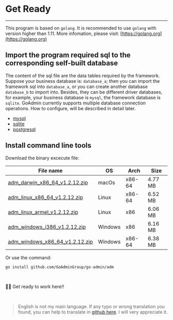 # Get Ready
---

This program is based on ```golang```. It is recommended to use ```golang``` with version higher than 1.11. More infomation, please visit: [https://golang.org](https://golang.org)

## Import the program required sql to the corresponding self-built database

The content of the sql file are the data tables required by the framework. Suppose your business database is: ```database_a```; then you can import the framework sql into ```database_a```, or you can create another database ```database_b``` to import into. Besides, they can be different driver databases, for example, your business database is ```mysql```, the framework database is ```sqlite```. GoAdmin currently supports multiple database connection operations. How to configure, will be described in detail later.

- [mysql](https://raw.githubusercontent.com/GoAdminGroup/go-admin/master/data/admin.sql)
- [sqlite](https://raw.githubusercontent.com/GoAdminGroup/go-admin/master/data/admin.db)
- [postgresql](https://raw.githubusercontent.com/GoAdminGroup/go-admin/master/data/admin.pgsql)

## Install command line tools

Download the binary excecute file: 

|  File name   | OS  | Arch  | Size  |
|  ----  | ----  | ----  |----  |
| [adm_darwin_x86_64_v1.2.12.zip](http://file.go-admin.cn/go_admin/cli/v1_2_12/adm_darwin_x86_64_v1.2.12.zip)  | macOs | x86-64 | 4.77 MB
| [adm_linux_x86_64_v1.2.12.zip](http://file.go-admin.cn/go_admin/cli/v1_2_12/adm_linux_x86_64_v1.2.12.zip)  | Linux | x86-64   | 6.52 MB
| [adm_linux_armel_v1.2.12.zip](http://file.go-admin.cn/go_admin/cli/v1_2_12/adm_linux_armel_v1.2.12.zip)  | Linux | x86   | 6.06 MB
| [adm_windows_i386_v1.2.12.zip](http://file.go-admin.cn/go_admin/cli/v1_2_12/adm_windows_i386_v1.2.12.zip)  | Windows | x86  |6.16 MB
| [adm_windows_x86_64_v1.2.12.zip](http://file.go-admin.cn/go_admin/cli/v1_2_12/adm_windows_x86_64_v1.2.12.zip)  | Windows | x86-64   |6.38 MB


Or use the command:

```
go install github.com/GoAdminGroup/go-admin/adm
```

<br>

🍺🍺 Get ready to work here!!

<br>

> English is not my main language. If any typo or wrong translation you found, you can help to translate in [github here](https://github.com/GoAdminGroup/docs). I will very appreciate it.


